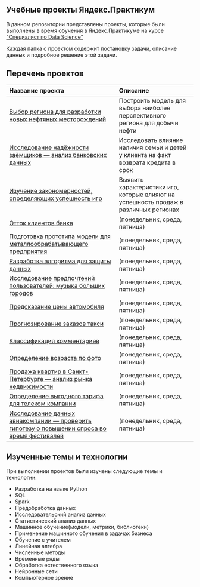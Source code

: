 ## Учебные проекты Яндекс.Практикум 
В данном репозитории представлены проекты, которые были выполнены в время обучения в Яндекс.Практикуме на курсе ["Специалист по Data Science"](https://practicum.yandex.ru/data-scientist/)

Каждая папка с проектом содержит постановку задачи, описание данных и подробное решение этой задачи.

## Перечень проектов
| Название проекта | Описание |
| :---------------------- | :---------------------- |
| [Выбор региона для разработки новых нефтяных месторождений](big_cities_music) | Построить модель для выбора наиболее перспективного региона для добычи нефти|
| [Исследование надёжности заёмщиков — анализ банковских данных](big_cities_music) | Исследовать влияние наличия семьи и детей у клиента на факт возврата кредита в срок|
| [Изучение закономерностей, определяющих успешность игр](big_cities_music) | Выявить характеристики игр, которые влияют на успешность продаж в различных регионах|
| [Отток клиентов банка](big_cities_music) | (понедельник, среда, пятница)| Предсказать вероятность ухода клиента банка
| [Подготовка прототипа модели для металлообрабатывающего предприятия](big_cities_music) | (понедельник, среда, пятница)| Предсказать коэффициент восстановления золота из золотосодержащей руды
| [Разработка алгоритма для защиты данных](big_cities_music) | (понедельник, среда, пятница)| Разработать методы пребразования данных для предотвращения восстановления персональных данных клиентов
| [Исследование предпочтений пользователей: музыка больших городов](big_cities_music) | (понедельник, среда, пятница)| Исследование предпочтений пользователей Я.Музыка в зависимости от города и дня недели
| [Предсказание цены автомобиля](big_cities_music) | (понедельник, среда, пятница)| Разработать модель для предсказания рыночной цены автомобиля
| [Прогнозирование заказов такси](big_cities_music) | (понедельник, среда, пятница)| Разработать модель для предсказания заказов такси на следующий час
| [Классификация комментариев](big_cities_music) |(понедельник, среда, пятница)| Разработать модель для классификации комментариев на негативные и позитивные
| [Определение возраста по фото](big_cities_music) | (понедельник, среда, пятница)| Разработать модель, которая по фотографии определяет возраст человека
| [Продажа квартир в Санкт-Петербурге — анализ рынка недвижимости](big_cities_music) | (понедельник, среда, пятница)| Исследовать типичные параметры объектов и их стоимость на рынке недвижимости
| [Определение выгодного тарифа для телеком компании](big_cities_music) |(понедельник, среда, пятница)| Разработать модель для рекомендации тарифов клиентам с помощью классификации
| [Исследование данных авиакомпании — проверить гипотезу о повышении спроса во время фестивалей](big_cities_music) | (понедельник, среда, пятница)| Выгрузить данные о авикомпании и исследовать их

## Изученные темы и технологии

При выполнении проектов были изучены следующие темы и технологии:
* Разработка на языке Python
* SQL
* Spark
* Предобработка данных
* Исследовательский анализ данных
* Статистический анализ данных
* Машинное обучение(модели, метрики, библиотеки)
* Применение машинного обучения в задачах бизнеса
* Обучение с учителем
* Линейная алгебра
* Численные методы
* Временные ряды
* Обработка естественного языка
* Нейронные сети
* Компьютерное зрение
